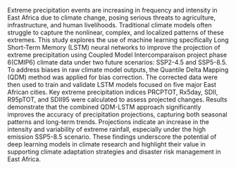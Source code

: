  Extreme precipitation events are increasing in frequency and intensity in East Africa due to climate
 change, posing serious threats to agriculture, infrastructure, and human livelihoods. Traditional
 climate models often struggle to capture the nonlinear, complex, and localized patterns of these
 extremes. This study explores the use of machine learning specifically Long Short-Term Memory
 (LSTM) neural networks to improve the projection of extreme precipitation using Coupled Model
 Intercomparaison project phase 6(CMIP6) climate data under two future scenarios: SSP2-4.5 and
 SSP5-8.5.
 To address biases in raw climate model outputs, the Quantile Delta Mapping (QDM) method
 was applied for bias correction. The corrected data were then used to train and validate LSTM
 models focused on five major East African cities. Key extreme precipitation indices PRCPTOT,
 Rx5day, SDII, R95pTOT, and SDII95 were calculated to assess projected changes.
 Results demonstrate that the combined QDM-LSTM approach significantly improves the accuracy
 of precipitation projections, capturing both seasonal patterns and long-term trends. Projections
 indicate an increase in the intensity and variability of extreme rainfall, especially under the high
 emission SSP5-8.5 scenario. These findings underscore the potential of deep learning models in
 climate research and highlight their value in supporting climate adaptation strategies and disaster
 risk management in East Africa.
